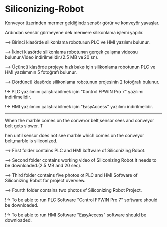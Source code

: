 # Siliconizing-Robot

Konveyor üzerinden mermer geldiğinde sensör görür ve konveyör yavaşlar. 

Ardından sensör görmeyene dek mermere silikonlama işlemi yapılır.

--> Birinci klasörde silikonlama robotunun PLC ve HMI yazılımı bulunur.

--> İkinci klasörde silikonlama robotunun gerçek çalışma videosu bulunur.Video indirilmelidir.(2.5 MB ve 20 sn).

--> Üçüncü klasörde projeye hızlı bakış için silikonlama robotunun PLC ve HMI yazılımının 5 fotoğrafı bulunur.

--> Dördüncü klasörde silikonlama robotunun projesinin 2 fotoğrafı bulunur.

!-> PLC yazılımını çalıştırabilmek için "Control FPWIN Pro 7" yazılımı indirilmelidir.

!-> HMI yazılımını çalıştırabilmek için "EasyAccess" yazılımı indirilmelidir.


******************************************************************************************************************


When the marble comes on the conveyor belt,sensor sees and conveyor belt gets slower. T

hen until sensor does not see marble which comes on the conveyor belt,marble is siliconized.

--> First folder contains PLC and HMI Software of Siliconizing Robot.

--> Second folder contains working video of Siliconizing Robot.It needs to be downloaded.(2.5 MB and 20 sec).

--> Third folder contains five photos of PLC and HMI Software of Siliconizing Robot for project overview.

--> Fourth folder contains two photos of Siliconizing Robot Project.

!-> To be able to run PLC Software "Control FPWIN Pro 7" software should be downloaded.

!-> To be able to run HMI Software "EasyAccess" software should be downloaded.
